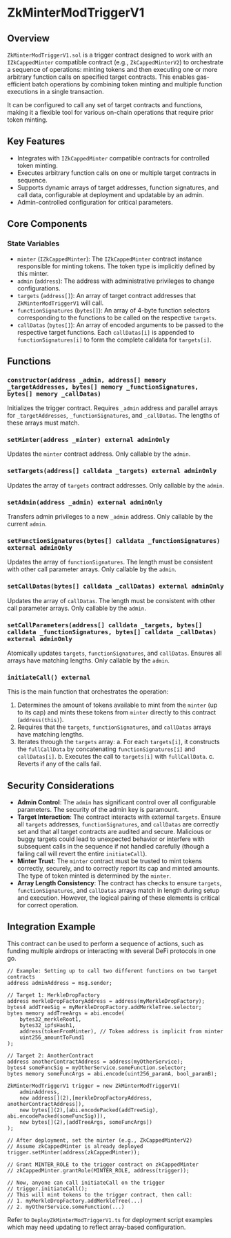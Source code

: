 # ZkMinterModTriggerV1

## Overview
`ZkMinterModTriggerV1.sol` is a trigger contract designed to work with an `IZkCappedMinter` compatible contract (e.g., `ZkCappedMinterV2`) to orchestrate a sequence of operations: minting tokens and then executing one or more arbitrary function calls on specified target contracts. This enables gas-efficient batch operations by combining token minting and multiple function executions in a single transaction.

It can be configured to call any set of target contracts and functions, making it a flexible tool for various on-chain operations that require prior token minting.

## Key Features
- Integrates with `IZkCappedMinter` compatible contracts for controlled token minting.
- Executes arbitrary function calls on one or multiple target contracts in sequence.
- Supports dynamic arrays of target addresses, function signatures, and call data, configurable at deployment and updatable by an admin.
- Admin-controlled configuration for critical parameters.

## Core Components

### State Variables
- `minter` (`IZkCappedMinter`): The `IZkCappedMinter` contract instance responsible for minting tokens. The token type is implicitly defined by this minter.
- `admin` (`address`): The address with administrative privileges to change configurations.
- `targets` (`address[]`): An array of target contract addresses that `ZkMinterModTriggerV1` will call.
- `functionSignatures` (`bytes[]`): An array of 4-byte function selectors corresponding to the functions to be called on the respective `targets`.
- `callDatas` (`bytes[]`): An array of encoded arguments to be passed to the respective target functions. Each `callDatas[i]` is appended to `functionSignatures[i]` to form the complete calldata for `targets[i]`.

## Functions

### `constructor(address _admin, address[] memory _targetAddresses, bytes[] memory _functionSignatures, bytes[] memory _callDatas)`
Initializes the trigger contract. Requires `_admin` address and parallel arrays for `_targetAddresses`, `_functionSignatures`, and `_callDatas`. The lengths of these arrays must match.

### `setMinter(address _minter) external adminOnly`
Updates the `minter` contract address. Only callable by the `admin`.

### `setTargets(address[] calldata _targets) external adminOnly`
Updates the array of `targets` contract addresses. Only callable by the `admin`.

### `setAdmin(address _admin) external adminOnly`
Transfers admin privileges to a new `_admin` address. Only callable by the current `admin`.

### `setFunctionSignatures(bytes[] calldata _functionSignatures) external adminOnly`
Updates the array of `functionSignatures`. The length must be consistent with other call parameter arrays. Only callable by the `admin`.

### `setCallDatas(bytes[] calldata _callDatas) external adminOnly`
Updates the array of `callDatas`. The length must be consistent with other call parameter arrays. Only callable by the `admin`.

### `setCallParameters(address[] calldata _targets, bytes[] calldata _functionSignatures, bytes[] calldata _callDatas) external adminOnly`
Atomically updates `targets`, `functionSignatures`, and `callDatas`. Ensures all arrays have matching lengths. Only callable by the `admin`.

### `initiateCall() external`
This is the main function that orchestrates the operation:
1. Determines the amount of tokens available to mint from the `minter` (up to its cap) and mints these tokens from `minter` directly to this contract (`address(this)`).
2. Requires that the `targets`, `functionSignatures`, and `callDatas` arrays have matching lengths.
3. Iterates through the `targets` array:
    a. For each `targets[i]`, it constructs the `fullCallData` by concatenating `functionSignatures[i]` and `callDatas[i]`.
    b. Executes the call to `targets[i]` with `fullCallData`.
    c. Reverts if any of the calls fail.

## Security Considerations
- **Admin Control**: The `admin` has significant control over all configurable parameters. The security of the admin key is paramount.
- **Target Interaction**: The contract interacts with external `targets`. Ensure all `targets` addresses, `functionSignatures`, and `callDatas` are correctly set and that all target contracts are audited and secure. Malicious or buggy targets could lead to unexpected behavior or interfere with subsequent calls in the sequence if not handled carefully (though a failing call will revert the entire `initiateCall`).
- **Minter Trust**: The `minter` contract must be trusted to mint tokens correctly, securely, and to correctly report its cap and minted amounts. The type of token minted is determined by the `minter`.
- **Array Length Consistency**: The contract has checks to ensure `targets`, `functionSignatures`, and `callDatas` arrays match in length during setup and execution. However, the logical pairing of these elements is critical for correct operation.

## Integration Example
This contract can be used to perform a sequence of actions, such as funding multiple airdrops or interacting with several DeFi protocols in one go.

```solidity
// Example: Setting up to call two different functions on two target contracts
address adminAddress = msg.sender;

// Target 1: MerkleDropFactory
address merkleDropFactoryAddress = address(myMerkleDropFactory);
bytes4 addTreeSig = myMerkleDropFactory.addMerkleTree.selector;
bytes memory addTreeArgs = abi.encode(
    bytes32_merkleRoot1, 
    bytes32_ipfsHash1, 
    address(tokenFromMinter), // Token address is implicit from minter 
    uint256_amountToFund1
);

// Target 2: AnotherContract
address anotherContractAddress = address(myOtherService);
bytes4 someFuncSig = myOtherService.someFunction.selector;
bytes memory someFuncArgs = abi.encode(uint256_paramA, bool_paramB);

ZkMinterModTriggerV1 trigger = new ZkMinterModTriggerV1(
    adminAddress,
    new address[](2),[merkleDropFactoryAddress, anotherContractAddress]),
    new bytes[](2),[abi.encodePacked(addTreeSig), abi.encodePacked(someFuncSig)]),
    new bytes[](2),[addTreeArgs, someFuncArgs])
);

// After deployment, set the minter (e.g., ZkCappedMinterV2)
// Assume zkCappedMinter is already deployed
trigger.setMinter(address(zkCappedMinter));

// Grant MINTER_ROLE to the trigger contract on zkCappedMinter
// zkCappedMinter.grantRole(MINTER_ROLE, address(trigger));

// Now, anyone can call initiateCall on the trigger
// trigger.initiateCall(); 
// This will mint tokens to the trigger contract, then call:
// 1. myMerkleDropFactory.addMerkleTree(...)
// 2. myOtherService.someFunction(...)
```

Refer to `DeployZkMinterModTriggerV1.ts` for deployment script examples which may need updating to reflect array-based configuration.
